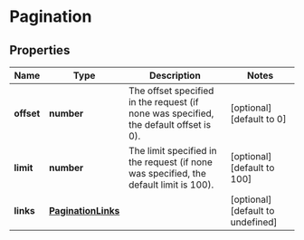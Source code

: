 # Pagination

## Properties
| Name | Type | Description | Notes |
| ------------ | ------------- | ------------- | ------------- |
| **offset** | **number** | The offset specified in the request (if none was specified, the default offset is 0).  | [optional] [default to 0] |
| **limit** | **number** | The limit specified in the request (if none was specified, the default limit is 100).  | [optional] [default to 100] |
| **links** | [**PaginationLinks**](PaginationLinks.md) |  | [optional] [default to undefined] |


